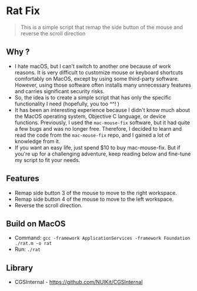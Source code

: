 # Rat Fix

> This is a simple script that remap the side button of the mouse and reverse the scroll direction

## Why ?

- I hate macOS, but I can't switch to another one because of work reasons. It is very difficult to customize mouse or keyboard shortcuts comfortably on MacOS, except by using some third-party software. However, using those software often installs many unnecessary features and carries significant security risks.
- So, the idea is to create a simple script that has only the specific functionality I need (hopefully, you too ^^! )
- It has been an interesting experience because I didn't know much about the MacOS operating system, Objective C language, or device functions. Previously, I used the `mac-mouse-fix` software, but it had quite a few bugs and was no longer free. Therefore, I decided to learn and read the code from the `mac-mouse-fix` repo, and I gained a lot of knowledge from it.
- If you want an easy life, just spend $10 to buy mac-mouse-fix. But if you're up for a challenging adventure, keep reading below and fine-tune my script to fit your needs.

## Features

- Remap side button 3 of the mouse to move to the right workspace.
- Remap side button 4 of the mouse to move to the left workspace.
- Reverse the scroll direction.

## Build on MacOS

- Command: `gcc -framework ApplicationServices -framework Foundation ./rat.m -o rat`
- Run: `./rat`

## Library

- CGSInternal - https://github.com/NUIKit/CGSInternal

